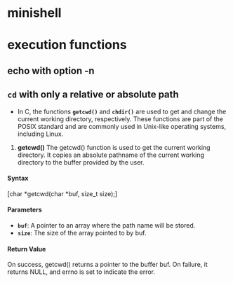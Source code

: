 # minishell

# execution functions 


## echo with option -n
## `cd` with only a relative or absolute path

* In C, the functions **`getcwd()`** and **`chdir()`** are used to get and change the current working directory, respectively. These functions are part of the POSIX standard and are commonly used in Unix-like operating systems, including Linux.

1. **getcwd()**
The getcwd() function is used to get the current working directory. It copies an absolute pathname of the current working directory to the buffer provided by the user.

####  **Syntax**
  
[char *getcwd(char *buf, size_t size);]

####  **Parameters**
  
+ **`buf`**: A pointer to an array where the path name will be stored.
+ **`size`**: The size of the array pointed to by buf.
####  **Return Value**
On success, getcwd() returns a pointer to the buffer buf.
On failure, it returns NULL, and errno is set to indicate the error.
